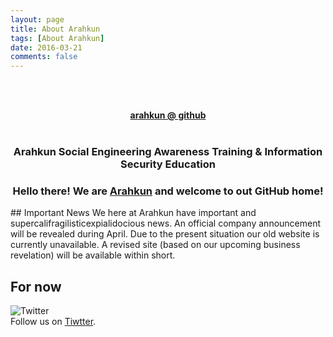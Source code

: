 ```yaml
---
layout: page
title: About Arahkun 
tags: [About Arahkun]
date: 2016-03-21
comments: false
---
```

<br><br> 
<center><a href="https://arahkun.github.io/"><b>arahkun @ github</b></a>
<br><br>

### Arahkun Social Engineering Awareness Training & Information Security Education 
  
### Hello there! We are [Arahkun](http://arahkun.com) and welcome to out GitHub home!
</center>
## Important News
We here at Arahkun have important and supercalifragilisticexpialidocious news.
An official company announcement will be revealed during April.
Due to the present situation our old website is currently unavailable.
A revised site (based on our upcoming business revelation) will be available within short. 

## For now 

![Twitter](http://www.freeiconspng.com/uploads/twitter-icon--pretty-social-media-iconset--custom-icon-design-29.png)    
Follow us on [Tiwtter](https://twitter.com/arahkun).

